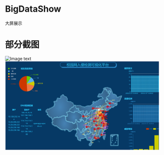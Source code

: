 # BigDataShow
大屏展示

# 部分截图

![Image text](https://raw.githubusercontent.com/luxinjuan/BigDataShow/master/img/%E6%95%88%E6%9E%9C%E5%9B%BE.png)
<img src="./img/效果图.png"/>
